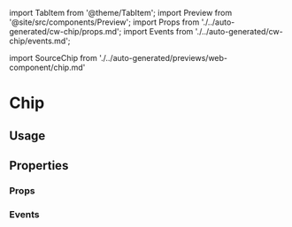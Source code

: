 import TabItem from '@theme/TabItem';
import Preview from '@site/src/components/Preview';
import Props from './../auto-generated/cw-chip/props.md';
import Events from './../auto-generated/cw-chip/events.md';

import SourceChip from './../auto-generated/previews/web-component/chip.md'

# Chip

## Usage

<Preview name="chip" height="25rem">
  <TabItem value="javascript">
    <SourceChip />
  </TabItem>
</Preview>

## Properties

### Props

<Props />

### Events

<Events />
